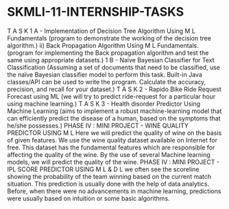 
# SKMLI-11-INTERNSHIP-TASKS
T A S K 1 A - Implementation of Decision Tree Algorithm Using M L Fundamentals
(program to demonstrate the working of the decision tree algorithm.)
ii) Back Propagation Algorithm Using M L Fundamentals.
(program for implementing the Back propagation algorithm and test the
same using appropriate datasets.)
1 B - Naïve Bayesian Classifier for Text Classification
(Assuming a set of documents that need to be classified, use the
naïve Bayesian classifier model to perform this task. Built-in Java classes/API
can be used to write the program. Calculate the accuracy, precision, and recall
for your dataset.)
T A S K 2 - Rapido Bike Ride Request Forecast using ML
(we will try to predict ride-request for a particular hour using machine
learning.)
T A S K 3 - Health disorder Predictor Using Machine Learning
(aims to implement a robust machine-learning model that can efficiently
predict the disease of a human, based on the symptoms that he/she possesses.)
PHASE IV : MINI PROJECT - WINE QUALITY PREDICTOR USING M L
Here we will predict the quality of wine on the basis of given features. We use the wine
quality dataset available on Internet for free. This dataset has the fundamental features
which are responsible for affecting the quality of the wine. By the use of several Machine
learning models, we will predict the quality of the wine.
PHASE IV : MINI PROJECT - IPL SCORE PREDICTOR USING M L & D L
we often see the scoreline showing the probability of the team winning based on the current
match situation. This prediction is usually done with the help of data analytics. Before, when
there were no advancements in machine learning, predictions were usually based on
intuition or some basic algorithms.
